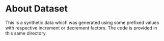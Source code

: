 # About Dataset
This is a synthetic data which was generated using some prefixed values with respective increment or decrement factors.
The code is provided in this same directory.
